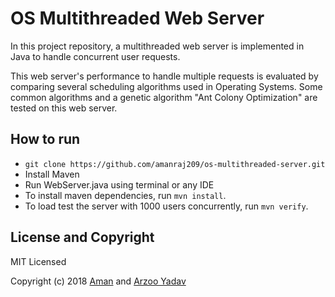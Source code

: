 # OS Multithreaded Web Server
In this project repository, a multithreaded web server is implemented in Java to handle concurrent user requests.

This web server's performance to handle multiple requests is evaluated by comparing several scheduling algorithms used
in Operating Systems.
Some common algorithms and a genetic algorithm "Ant Colony Optimization" are tested on this web server.

## How to run
- `git clone https://github.com/amanraj209/os-multithreaded-server.git`
- Install Maven
- Run WebServer.java using terminal or any IDE
- To install maven dependencies, run `mvn install`.
- To load test the server with 1000 users concurrently, run `mvn verify`.

## License and Copyright
MIT Licensed

Copyright (c) 2018 [Aman](https://github.com/amanraj209) and [Arzoo Yadav](https://github.com/arzooy97)

